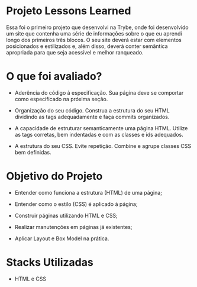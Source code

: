 # Projeto Lessons Learned

Essa foi o primeiro projeto que desenvolvi na Trybe, onde foi desenvolvido um site que contenha uma série de informações sobre o que eu aprendi longo dos primeiros três blocos. O seu site deverá estar com elementos posicionados e estilizados e, além disso, deverá conter semântica apropriada para que seja acessível e melhor ranqueado.

# O que foi avaliado? 

- Aderência do código à especificação. Sua página deve se comportar como especificado na próxima seção.

- Organização do seu código. Construa a estrutura do seu HTML dividindo as tags adequadamente e faça commits organizados.

- A capacidade de estruturar semanticamente uma página HTML. Utilize as tags corretas, bem indentadas e com as classes e ids adequados.

- A estrutura do seu CSS. Evite repetição. Combine e agrupe classes CSS bem definidas.

# Objetivo do Projeto

- Entender como funciona a estrutura (HTML) de uma página;

- Entender como o estilo (CSS) é aplicado à página;

- Construir páginas utilizando HTML e CSS;

- Realizar manutenções em páginas já existentes;

- Aplicar Layout e Box Model na prática. 

# Stacks Utilizadas

- HTML e CSS

